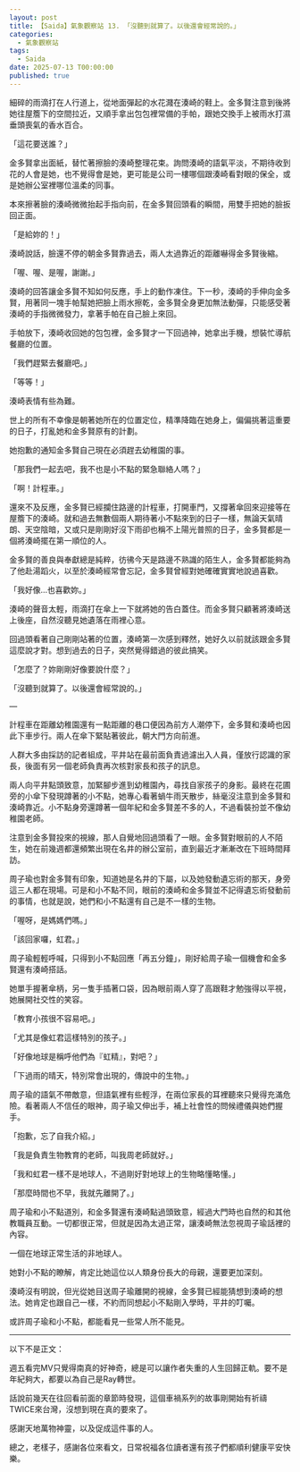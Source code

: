 ```yaml
---
layout: post   
title: 【Saida】氣象觀察站 13. 「沒聽到就算了。以後還會經常說的。」   
categories:
  - 氣象觀察站
tags:
  - Saida
date: 2025-07-13 T00:00:00   
published: true   
---
```


細碎的雨滴打在人行道上，從地面彈起的水花濺在湊崎的鞋上。金多賢注意到後將她往屋簷下的空間拉近，又順手拿出包包裡常備的手帕，跟她交換手上被雨水打濕垂頭喪氣的香水百合。

「這花要送誰？」

金多賢拿出面紙，替忙著擦臉的湊崎整理花束。詢問湊崎的語氣平淡，不期待收到花的人會是她，也不覺得會是她，更可能是公司一樓哪個跟湊崎看對眼的保全，或是她辦公室裡哪位溫柔的同事。

本來擦著臉的湊崎微微抬起手指向前，在金多賢回頭看的瞬間，用雙手把她的臉扳回正面。

「是給妳的！」

湊崎說話，臉還不停的朝金多賢靠過去，兩人太過靠近的距離嚇得金多賢後縮。

「喔、喔、是喔，謝謝。」

湊崎的回答讓金多賢不知如何反應，手上的動作凍住。下一秒，湊崎的手伸向金多賢，用著同一塊手帕幫她把臉上雨水擦乾，金多賢全身更加無法動彈，只能感受著湊崎的手指微微發力，拿著手帕在自己臉上來回。

手帕放下，湊崎收回她的包包裡，金多賢才一下回過神，她拿出手機，想裝忙導航餐廳的位置。

「我們趕緊去餐廳吧。」

「等等！」

湊崎表情有些為難。

世上的所有不幸像是朝著她所在的位置定位，精準降臨在她身上，偏偏挑著這重要的日子，打亂她和金多賢原有的計劃。

她抱歉的通知金多賢自己現在必須趕去幼稚園的事。

「那我們一起去吧，我不也是小不點的緊急聯絡人嗎？」

「啊！計程車。」

還來不及反應，金多賢已經攔住路邊的計程車，打開車門，又撐著傘回來迎接等在屋簷下的湊崎。就和過去無數個兩人期待著小不點來到的日子一樣，無論天氣晴朗、天空陰暗，又或只是剛剛好沒下雨卻也稱不上陽光普照的日子，金多賢都是一個將湊崎擺在第一順位的人。

金多賢的善良與奉獻總是純粹，彷彿今天是路邊不熟識的陌生人，金多賢都能夠為了他赴湯蹈火，以至於湊崎經常會忘記，金多賢曾經對她確確實實地說過喜歡。

「我好像...也喜歡妳。」

湊崎的聲音太輕，雨滴打在傘上一下就將她的告白蓋住。而金多賢只顧著將湊崎送上後座，自然沒聽見她遺落在雨裡心意。

回過頭看著自己剛剛站著的位置，湊崎第一次感到釋然，她好久以前就該跟金多賢這麼說才對。想到過去的日子，突然覺得錯過的彼此搞笑。

「怎麼了？妳剛剛好像要說什麼？」

「沒聽到就算了。以後還會經常說的。」

—

計程車在距離幼稚園還有一點距離的巷口便因為前方人潮停下，金多賢和湊崎也因此下車步行。兩人在傘下緊貼著彼此，朝大門方向前進。

人群大多由採訪的記者組成，平井站在最前面負責過濾出入人員，僅放行認識的家長，後面有另一個老師負責再次核對家長和孩子的訊息。

兩人向平井點頭致意，加緊腳步進到幼稚園內，尋找自家孩子的身影。最終在花圃旁的小傘下發現蹲著的小不點，她專心看著蝸牛雨天散步，絲毫沒注意到金多賢和湊崎靠近。小不點身旁還蹲著一個年紀和金多賢差不多的人，不過看裝扮並不像幼稚園老師。

注意到金多賢投來的視線，那人自覺地回過頭看了一眼。金多賢對眼前的人不陌生，她在前幾週都還頻繁出現在名井的辦公室前，直到最近才漸漸改在下班時間拜訪。

周子瑜也對金多賢有印象，知道她是名井的下屬，以及她發動遺忘術的那天，身旁這三人都在現場。可是和小不點不同，眼前的湊崎和金多賢並不記得遺忘術發動前的事情，也就是說，她們和小不點還有自己是不一樣的生物。

「喔呀，是媽媽們嗎。」

「該回家囉，虹君。」

周子瑜輕輕呼喊，只得到小不點回應「再五分鐘」，剛好給周子瑜一個機會和金多賢還有湊崎搭話。

她單手握著傘柄，另一隻手插著口袋，因為眼前兩人穿了高跟鞋才勉強得以平視，她展開社交性的笑容。

「教育小孩很不容易吧。」

「尤其是像虹君這樣特別的孩子。」

「好像地球是稱呼他們為『虹精』，對吧？」

「下過雨的晴天，特別常會出現的，傳說中的生物。」

周子瑜的語氣不帶敵意，但語氣裡有些輕浮，在兩位家長的耳裡聽來只覺得充滿危險。看著兩人不信任的眼神，周子瑜又伸出手，補上社會性的問候禮儀與她們握手。

「抱歉，忘了自我介紹。」

「我是負責生物教育的老師，叫我周老師就好。」

「我和虹君一樣不是地球人，不過剛好對地球上的生物略懂略懂。」

「那麼時間也不早，我就先離開了。」

周子瑜和小不點道別，和金多賢還有湊崎點過頭致意，經過大門時也自然的和其他教職員互動。一切都很正常，但就是因為太過正常，讓湊崎無法忽視周子瑜話裡的內容。

一個在地球正常生活的非地球人。

她對小不點的瞭解，肯定比她這位以人類身份長大的母親，還要更加深刻。

湊崎沒有明說，但光從她目送周子瑜離開的視線，金多賢已經能猜想到湊崎的想法。她肯定也跟自己一樣，不約而同想起小不點剛入學時，平井的叮囑。

或許周子瑜和小不點，都能看見一些常人所不能見。

---

以下不是正文：

週五看完MV只覺得南真的好神奇，總是可以讓作者失重的人生回歸正軌。要不是年紀夠大，都要以為自己是Ray轉世。

話說前幾天在往回看前面的章節時發現，這個車禍系列的故事剛開始有祈禱TWICE來台灣，沒想到現在真的要來了。

感謝天地萬物神靈，以及促成這件事的人。

總之，老樣子，感謝各位來看文，日常祝福各位讀者還有孩子們都順利健康平安快樂。
